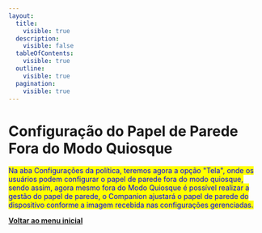 ```yaml
---
layout:
  title:
    visible: true
  description:
    visible: false
  tableOfContents:
    visible: true
  outline:
    visible: true
  pagination:
    visible: true
---
```


# Configuração do Papel de Parede Fora do Modo Quiosque

<mark style="color:blue;">Na aba Configurações da política, teremos agora a opção "Tela", onde os usuários podem configurar o papel de parede fora do modo quiosque, sendo assim, agora mesmo fora do Modo Quiosque é possível realizar a gestão do papel de parede, o Companion ajustará o papel de parede do dispositivo conforme a imagem recebida nas configurações gerenciadas.</mark>



[**Voltar ao menu inicial**](./)
